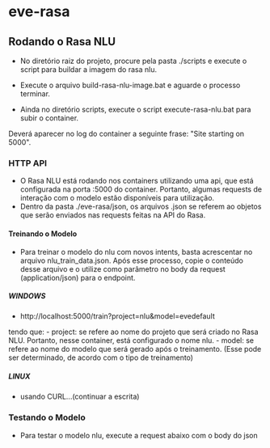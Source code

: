 # eve-rasa

## Rodando o Rasa NLU

- No diretório raiz do projeto, procure pela pasta ./scripts e execute o script para buildar a imagem do rasa nlu.

- Execute o arquivo build-rasa-nlu-image.bat e aguarde o processo terminar.

- Ainda no diretório scripts, execute o script execute-rasa-nlu.bat para subir o container.

Deverá aparecer no log do container a seguinte frase: "Site starting on 5000".

### HTTP API

- O Rasa NLU está rodando nos containers utilizando uma api, que está configurada na porta :5000 do container. Portanto, algumas requests de interação com o modelo estão disponíveis para utilização.
- Dentro da pasta ./eve-rasa/json, os arquivos .json se referem ao objetos que serão enviados nas requests feitas na API do Rasa. 

#### Treinando o Modelo

- Para treinar o modelo do nlu com novos intents, basta acrescentar no arquivo nlu_train_data.json. Após esse processo, copie o conteúdo desse arquivo e o utilize como parâmetro no body da request (application/json) para o endpoint.

##### WINDOWS

- http://localhost:5000/train?project=nlu&model=evedefault

tendo que:
    - project: se refere ao nome do projeto que será criado no Rasa NLU. Portanto, nesse container, está configurado o nome nlu.
    - model: se refere ao nome do modelo que será gerado após o treinamento. (Esse pode ser determinado, de acordo com o tipo de treinamento)

##### LINUX

- usando CURL...(continuar a escrita)

### Testando o Modelo

- Para testar o modelo nlu, execute a request abaixo com o body do json
